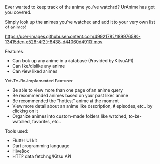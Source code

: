 Ever wanted to keep track of the anime you've watched? UrAnime has got you covered. 

Simply look up the animes you've watched and add it to your very own list of animes!



https://user-images.githubusercontent.com/49921782/189976580-13415dec-e528-4f29-8438-d44060d4910f.mov


Features:
- Can look up any anime in a database (Provided by KitsuAPI)
- Can like/dislike any anime
- Can view liked animes

 Yet-To-Be-Implemented Features:
 - Be able to view more than one page of an anime query
 - Be recommended animes based on your past liked anime
 - Be recommended the "hottest" anime at the moment
 - View more detail about an anime like description, # episodes, etc.. by clicking on it
 - Organize animes into custom-made folders like watched, to-be-watched, favorites, etc..
 
 Tools used:
 - Flutter UI kit
 - Dart programming language
 - HiveBox
 - HTTP data fetching/Kitsu API
